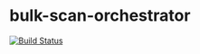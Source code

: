 # bulk-scan-orchestrator

[![Build Status](https://travis-ci.org/hmcts/bulk-scan-orchestrator.svg?branch=master)](https://travis-ci.org/hmcts/bulk-scan-orchestrator)
